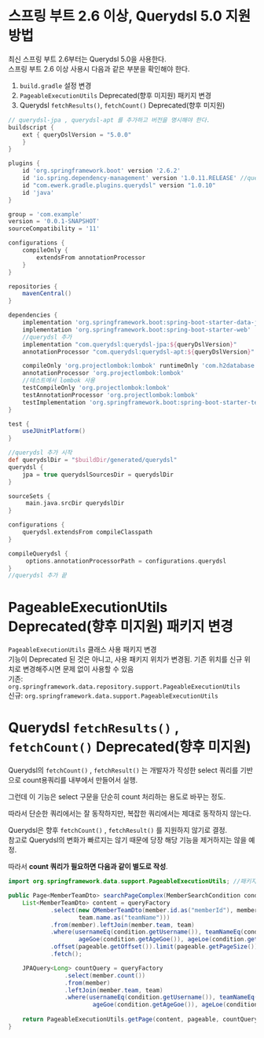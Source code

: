 # 스프링 부트 2.6 이상, Querydsl 5.0 지원 방법

최신 스프링 부트 2.6부터는 Querydsl 5.0을 사용한다.  
스프링 부트 2.6 이상 사용시 다음과 같은 부분을 확인해야 한다.  
1. `build.gradle` 설정 변경  
2. `PageableExecutionUtils` Deprecated(향후 미지원) 패키지 변경  
3. Querydsl `fetchResults()`, `fetchCount()` Deprecated(향후 미지원)  

```gradle
// querydsl-jpa , querydsl-apt 를 추가하고 버전을 명시해야 한다.
buildscript { 
    ext { queryDslVersion = "5.0.0"
    } 
}

plugins { 
    id 'org.springframework.boot' version '2.6.2'
    id 'io.spring.dependency-management' version '1.0.11.RELEASE' //querydsl 추가 
    id "com.ewerk.gradle.plugins.querydsl" version "1.0.10"
    id 'java'
}

group = 'com.example' 
version = '0.0.1-SNAPSHOT' 
sourceCompatibility = '11'

configurations { 
    compileOnly { 
        extendsFrom annotationProcessor 
    } 
}

repositories { 
    mavenCentral() 
}

dependencies { 
    implementation 'org.springframework.boot:spring-boot-starter-data-jpa' 
    implementation 'org.springframework.boot:spring-boot-starter-web'
    //querydsl 추가 
    implementation "com.querydsl:querydsl-jpa:${queryDslVersion}" 
    annotationProcessor "com.querydsl:querydsl-apt:${queryDslVersion}"

    compileOnly 'org.projectlombok:lombok' runtimeOnly 'com.h2database:h2'
    annotationProcessor 'org.projectlombok:lombok'
    //테스트에서 lombok 사용 
    testCompileOnly 'org.projectlombok:lombok' 
    testAnnotationProcessor 'org.projectlombok:lombok'
    testImplementation 'org.springframework.boot:spring-boot-starter-test'
}

test { 
    useJUnitPlatform() 
}

//querydsl 추가 시작 
def querydslDir = "$buildDir/generated/querydsl"
querydsl { 
    jpa = true querydslSourcesDir = querydslDir 
}

sourceSets {
     main.java.srcDir querydslDir 
} 

configurations { 
    querydsl.extendsFrom compileClasspath 
}

compileQuerydsl { 
     options.annotationProcessorPath = configurations.querydsl 
} 
//querydsl 추가 끝
```

# PageableExecutionUtils Deprecated(향후 미지원) 패키지 변경
`PageableExecutionUtils` 클래스 사용 패키지 변경  
기능이 Deprecated 된 것은 아니고, 사용 패키지 위치가 변경됨. 기존 위치를 신규 위치로 변경해주시면 문제 없이 사용할 수 있음  
기존: `org.springframework.data.repository.support.PageableExecutionUtils`  
신규: `org.springframework.data.support.PageableExecutionUtils`  

# Querydsl `fetchResults()` , `fetchCount()` Deprecated(향후 미지원)
Querydsl의 `fetchCount()` , `fetchResult()` 는 개발자가 작성한 select 쿼리를 기반으로 count용쿼리를 내부에서 만들어서 실행.  
  
그런데 이 기능은  select 구문을 단순히 count 처리하는 용도로 바꾸는 정도.  
  
따라서 단순한 쿼리에서는 잘 동작하지만, 복잡한 쿼리에서는 제대로 동작하지 않는다.  
  
Querydsl은 향후 `fetchCount()` , `fetchResult()` 를 지원하지 않기로 결정.  
참고로 Querydsl의 변화가 빠르지는 않기 때문에 당장 해당 기능을 제거하지는 않을 예정.  
  
따라서 **count 쿼리가 필요하면 다음과 같이 별도로 작성**.  
```java
import org.springframework.data.support.PageableExecutionUtils; //패키지 변경

public Page<MemberTeamDto> searchPageComplex(MemberSearchCondition condition, Pageable pageable) {
    List<MemberTeamDto> content = queryFactory
            .select(new QMemberTeamDto(member.id.as("memberId"), member.username, member.age, team.id.as("teamId"),
                    team.name.as("teamName")))
            .from(member).leftJoin(member.team, team)
            .where(usernameEq(condition.getUsername()), teamNameEq(condition.getTeamName()),
                    ageGoe(condition.getAgeGoe()), ageLoe(condition.getAgeLoe()))
            .offset(pageable.getOffset()).limit(pageable.getPageSize())
            .fetch();

    JPAQuery<Long> countQuery = queryFactory
                .select(member.count())
                .from(member)
                .leftJoin(member.team, team)
                .where(usernameEq(condition.getUsername()), teamNameEq(condition.getTeamName()), 
                        ageGoe(condition.getAgeGoe()), ageLoe(condition.getAgeLoe()));
            
    return PageableExecutionUtils.getPage(content, pageable, countQuery::fetchOne);
}
```